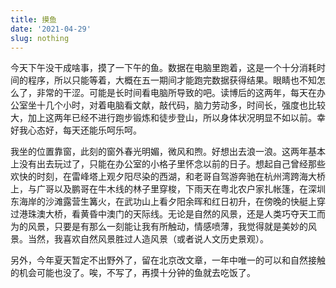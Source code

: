 ```yaml
---
title: 摸鱼
date: '2021-04-29'
slug: nothing
---
```

今天下午没干成啥事，摸了一下午的鱼。数据在电脑里跑着，这是一个十分消耗时间的程序，所以只能等着，大概在五一期间才能跑完数据获得结果。眼睛也不知怎么了，非常的干涩。可能是长时间看电脑所导致的吧。读博后的这两年，每天在办公室坐十几个小时，对着电脑看文献，敲代码，脑力劳动多，时间长，强度也比较大，加上这两年已经不进行跑步锻炼和徒步登山，所以身体状况明显不如以前。幸好我心态好，每天还能乐呵乐呵。

我坐的位置靠窗，此刻的窗外春光明媚，微风和煦。好想出去浪一浪。这两年基本上没有出去玩过了，只能在办公室的小格子里怀念以前的日子。想起自己曾经那些欢快的时刻，在雷峰塔上观夕阳尽染的西湖，和老哥自驾游奔驰在杭州湾跨海大桥上，与广哥以及鹏哥在牛木线的林子里穿梭，下雨天在粤北农户家扎帐篷，在深圳东海岸的沙滩露营生篝火，在武功山上看夕阳余晖和红日初升，在傍晚的快艇上穿过港珠澳大桥，看黄昏中澳门的天际线。无论是自然的风景，还是人类巧夺天工而为的风景，只要是有那么一刻能让我有所触动，情感喷薄，我觉得就是美妙的风景。当然，我喜欢自然风景胜过人造风景（或者说人文历史景观）。

另外，今年夏天暂定不出野外了，留在北京改文章，一年中唯一的可以和自然接触的机会可能也没了。唉，不写了，再摸十分钟的鱼就去吃饭了。

